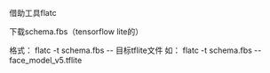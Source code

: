 借助工具flatc

下载schema.fbs（tensorflow lite的）

格式：
flatc -t schema.fbs -- 目标tflite文件
如：
flatc -t schema.fbs -- face_model_v5.tflite
